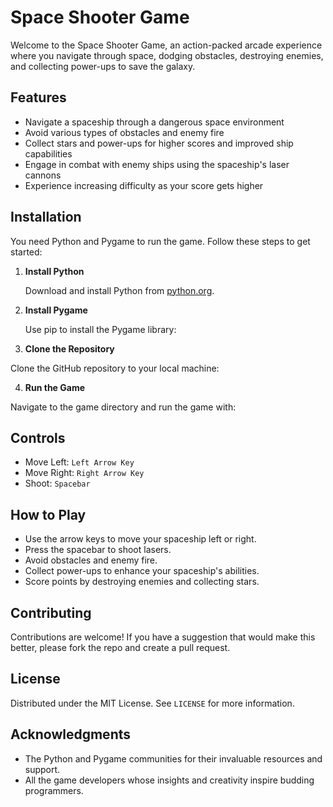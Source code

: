 # Space Shooter Game

Welcome to the Space Shooter Game, an action-packed arcade experience where you navigate through space, dodging obstacles, destroying enemies, and collecting power-ups to save the galaxy.

## Features

- Navigate a spaceship through a dangerous space environment
- Avoid various types of obstacles and enemy fire
- Collect stars and power-ups for higher scores and improved ship capabilities
- Engage in combat with enemy ships using the spaceship's laser cannons
- Experience increasing difficulty as your score gets higher

## Installation

You need Python and Pygame to run the game. Follow these steps to get started:

1. **Install Python**

   Download and install Python from [python.org](https://www.python.org/downloads/).

2. **Install Pygame**

   Use pip to install the Pygame library:


3. **Clone the Repository**

Clone the GitHub repository to your local machine:


4. **Run the Game**

Navigate to the game directory and run the game with:


## Controls

- Move Left: `Left Arrow Key`
- Move Right: `Right Arrow Key`
- Shoot: `Spacebar`

## How to Play

- Use the arrow keys to move your spaceship left or right.
- Press the spacebar to shoot lasers.
- Avoid obstacles and enemy fire.
- Collect power-ups to enhance your spaceship's abilities.
- Score points by destroying enemies and collecting stars.

## Contributing

Contributions are welcome! If you have a suggestion that would make this better, please fork the repo and create a pull request.

## License

Distributed under the MIT License. See `LICENSE` for more information.

## Acknowledgments

- The Python and Pygame communities for their invaluable resources and support.
- All the game developers whose insights and creativity inspire budding programmers.

